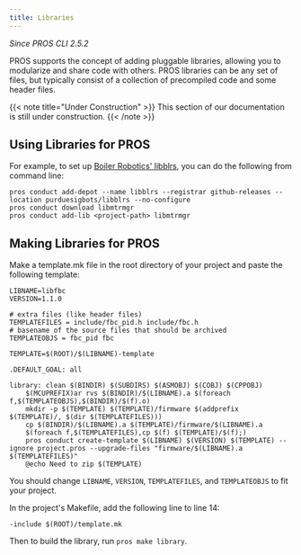 ```yaml
---
title: Libraries
---
```


_Since PROS CLI 2.5.2_

PROS supports the concept of adding pluggable libraries, allowing you to modularize and share code with others. PROS libraries can be any set of files, but typically consist of a collection of precompiled code and some header files.

{{< note title="Under Construction" >}}
This section of our documentation is still under construction.
{{< /note >}}

## Using Libraries for PROS
For example, to set up [Boiler Robotics' libblrs](https://github.com/purduesigbots/libblrs), you can do the following from command line:
```
pros conduct add-depot --name libblrs --registrar github-releases --location purduesigbots/libblrs --no-configure
pros conduct download libmtrmgr
pros conduct add-lib <project-path> libmtrmgr
```

## Making Libraries for PROS
Make a template.mk file in the root directory of your project and paste the following template:

```
LIBNAME=libfbc
VERSION=1.1.0

# extra files (like header files)
TEMPLATEFILES = include/fbc_pid.h include/fbc.h
# basename of the source files that should be archived
TEMPLATEOBJS = fbc_pid fbc

TEMPLATE=$(ROOT)/$(LIBNAME)-template

.DEFAULT_GOAL: all

library: clean $(BINDIR) $(SUBDIRS) $(ASMOBJ) $(COBJ) $(CPPOBJ)
	$(MCUPREFIX)ar rvs $(BINDIR)/$(LIBNAME).a $(foreach f,$(TEMPLATEOBJS),$(BINDIR)/$(f).o)
	mkdir -p $(TEMPLATE) $(TEMPLATE)/firmware $(addprefix $(TEMPLATE)/, $(dir $(TEMPLATEFILES)))
	cp $(BINDIR)/$(LIBNAME).a $(TEMPLATE)/firmware/$(LIBNAME).a
	$(foreach f,$(TEMPLATEFILES),cp $(f) $(TEMPLATE)/$(f);)
	pros conduct create-template $(LIBNAME) $(VERSION) $(TEMPLATE) --ignore project.pros --upgrade-files "firmware/$(LIBNAME).a $(TEMPLATEFILES)"
	@echo Need to zip $(TEMPLATE)
```

You should change `LIBNAME`, `VERSION`, `TEMPLATEFILES`, and `TEMPLATEOBJS` to fit your project.

In the project's Makefile, add the following line to line 14:

```
-include $(ROOT)/template.mk
```

Then to build the library, run `pros make library`.
